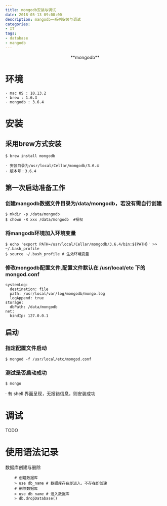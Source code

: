 ```yaml
---
title: mongodb安装与调试
date: 2018-05-13 09:00:00
description: mangodb一系列安装与调试
categories: 
- IT
tags:
- database
- mangodb
---
```


<center>**mongodb**</center>

# 环境
	· mac OS : 10.13.2
	· brew : 1.6.3
	· mongodb : 3.6.4


# 安装

## 采用brew方式安装
```
$ brew install mongodb
```
	· 安装目录为/usr/local/Cellar/mongodb/3.6.4
	· 版本号：3.6.4

## 第一次启动准备工作
### 创建mangodb数据文件目录为/data/mongodb，若没有需自行创建
``` 
$ mkdir -p /data/mongodb
$ chown -R xxx /data/mongodb  #授权
```
### 将mangodb环境加入环境变量
```
$ echo 'export PATH=/usr/local/Cellar/mongodb/3.6.4/bin:${PATH}' >> ~/.bash_profile
$ source ~/.bash_profile # 生效环境变量
``` 
### 修改mongodb配置文件,配置文件默认在 /usr/local/etc 下的 mongod.conf
```
systemLog:
  destination: file
  path: /usr/local/var/log/mongodb/mongo.log
  logAppend: true
storage:
  dbPath: /data/mongodb
net:
  bindIp: 127.0.0.1
```
## 启动
### 指定配置文件启动
```
$ mongod -f /usr/local/etc/mongod.conf
```
### 测试是否启动成功
```
$ mongo
```
 · 有 shell 界面呈现，无报错信息，则安装成功

# 调试

TODO

# 使用语法记录

数据库创建与删除
```
    # 创建数据库
    > use db_name # 数据库存在即进入，不存在即创建
    # 删除数据库
    > use db_name # 进入数据库
    > db.dropDatabase()     
```

